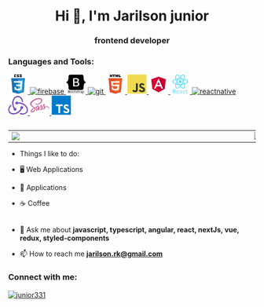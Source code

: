 <h1 align="center">Hi 👋, I'm Jarilson junior</h1>
<h3 align="center">frontend developer</h3>

<h3 align="left">Languages and Tools:</h3>
  <p align="left"> <a href="https://www.w3schools.com/css/" target="_blank"> <img src="https://raw.githubusercontent.com/devicons/devicon/master/icons/css3/css3-original-wordmark.svg" alt="css3" width="40" height="40"/> </a>
  <a href="https://firebase.google.com/" target="_blank"> <img src="https://www.vectorlogo.zone/logos/firebase/firebase-icon.svg" alt="firebase" width="40" height="40"/> </a> <a href="https://getbootstrap.com" target="_blank"> <img src="https://raw.githubusercontent.com/devicons/devicon/master/icons/bootstrap/bootstrap-plain-wordmark.svg" alt="bootstrap" width="40" height="40"/> </a> <a href="https://git-scm.com/" target="_blank"> <img src="https://www.vectorlogo.zone/logos/git-scm/git-scm-icon.svg" alt="git" width="40" height="40"/> </a>  <a href="https://www.w3.org/html/" target="_blank"> <img src="https://raw.githubusercontent.com/devicons/devicon/master/icons/html5/html5-original-wordmark.svg" alt="html5" width="40" height="40"/> </a> <a href="https://developer.mozilla.org/en-US/docs/Web/JavaScript" target="_blank"> <img src="https://raw.githubusercontent.com/devicons/devicon/master/icons/javascript/javascript-original.svg" alt="javascript" width="40" height="40"/> </a> <a href="https://angular.io/guide/what-is-angular" target="_blank"> <img src="https://raw.githubusercontent.com/github/explore/80688e429a7d4ef2fca1e82350fe8e3517d3494d/topics/angular/angular.png" alt="react" width="40" height="40"/> </a> <a href="https://reactjs.org/" target="_blank"> <img src="https://raw.githubusercontent.com/devicons/devicon/master/icons/react/react-original-wordmark.svg" alt="react" width="40" height="40"/> </a> <a href="https://reactnative.dev/" target="_blank"> <img src="https://reactnative.dev/img/header_logo.svg" alt="reactnative" width="40" height="40"/> </a> <a href="https://redux.js.org" target="_blank"> <img src="https://raw.githubusercontent.com/devicons/devicon/master/icons/redux/redux-original.svg" alt="redux" width="40" height="40"/> </a> <a href="https://sass-lang.com" target="_blank"> <img src="https://raw.githubusercontent.com/devicons/devicon/master/icons/sass/sass-original.svg" alt="sass" width="40" height="40"/> </a> <a href="https://www.typescriptlang.org/" target="_blank"> <img src="https://raw.githubusercontent.com/devicons/devicon/master/icons/typescript/typescript-original.svg" alt="typescript" width="40" height="40"/> </a> </p>

<center>
     <table align="left">
      <tr>
          <td>
              <img width="480px" align="left" src="https://github-readme-stats.vercel.app/api?username=junior331&count_private=true&hide_border=true" />
          </td>
          <td>
              <img width="400px" align="left" src="https://github-readme-stats.vercel.app/api/top-langs/?username=junior331&layout=compact&hide_border=true" alt="junior331" />                   </td>
      </tr>  
    </table>
</center>

- Things I like to do:
- 🖥 Web Applications
- 📱 Applications
- :coffee: Coffee
<br></br>
- 💬 Ask me about **javascript, typescript, angular, react, nextJs, vue, redux, styled-components**

- 📫 How to reach me **jarilson.rk@gmail.com**
<p align="left">
<h3 align="left">Connect with me:</h3>
<a href="https://www.linkedin.com/in/jarilson-reis-b624a3172/" target="blank"><img align="center" src="https://cdn.jsdelivr.net/npm/simple-icons@3.0.1/icons/linkedin.svg" alt="junior331" height="30" width="40" /></a>
</p>

<!DOCTYPE html>
<html lang="en">
<head>
  <meta charset="UTF-8">
  <meta name="viewport" content="width=device-width, initial-scale=1.0">
  <title>GitHub Snake Game</title>
  <link rel="stylesheet" href="styles.css">
</head>
<body>
  <div id="snake-game"></div>
  <script src="snake.js"></script>
</body>
</html>

<!--
**jarilsonjunior/jarilsonjunior** is a ✨ _special_ ✨ repository because its `README.md` (this file) appears on your GitHub profile.
Here are some ideas to get you started:
- 🔭 I’m currently working on ...
- 🌱 I’m currently learning ...
- 👯 I’m looking to collaborate on ...
- 🤔 I’m looking for help with ...
- 💬 Ask me about ...
- 📫 How to reach me: ...
- 😄 Pronouns: ...
- ⚡ Fun fact: ...
-->

